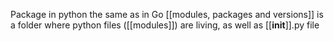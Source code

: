 Package in python the same as in Go [[modules, packages and versions]] is a folder where python files ([[modules]]) are living, as well as [[__init__]].py file